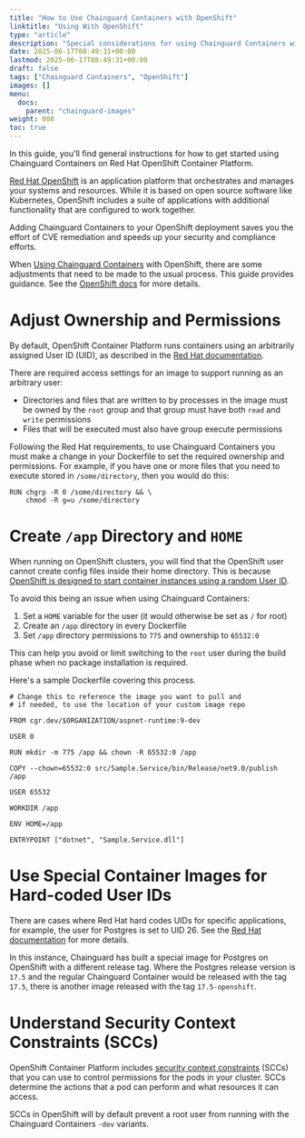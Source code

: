 ```yaml
---
title: "How to Use Chainguard Containers with OpenShift"
linktitle: "Using With OpenShift"
type: "article"
description: "Special considerations for using Chainguard Containers with OpenShift"
date: 2025-06-17T08:49:31+00:00
lastmod: 2025-06-17T08:49:31+00:00
draft: false
tags: ["Chainguard Containers", "OpenShift"]
images: []
menu:
  docs:
    parent: "chainguard-images"
weight: 008
toc: true
---
```


In this guide, you'll find general instructions for how to get started using Chainguard Containers on Red Hat OpenShift Container Platform.

[Red Hat OpenShift](https://www.redhat.com/en/technologies/cloud-computing/openshift) is an application platform that orchestrates and manages your systems and resources. While it is based on open source software like Kubernetes, OpenShift includes a suite of applications with additional functionality that are configured to work together.

Adding Chainguard Containers to your OpenShift deployment saves you the effort of CVE remediation and speeds up your security and compliance efforts.

When [Using Chainguard Containers](/chainguard/chainguard-images/how-to-use/how-to-use-chainguard-images/) with OpenShift, there are some adjustments that need to be made to the usual process. This guide provides guidance. See the [OpenShift docs](https://docs.redhat.com/en/documentation/openshift_container_platform/) for more details.


# Adjust Ownership and Permissions

By default, OpenShift Container Platform runs containers using an arbitrarily assigned User ID (UID), as described in the [Red Hat documentation](https://docs.redhat.com/en/documentation/openshift_container_platform/4.17/html/images/creating-images#use-uid_create-images).

There are required access settings for an image to support running as an arbitrary user:

- Directories and files that are written to by processes in the image must be owned by the `root` group and that group must have both `read` and `write` permissions
- Files that will be executed must also have group execute permissions

Following the Red Hat requirements, to use Chainguard Containers you must make a change in your Dockerfile to set the required ownership and permissions. For example, if you have one or more files that you need to execute stored in `/some/directory`, then you would do this:

```
RUN chgrp -R 0 /some/directory && \
    chmod -R g=u /some/directory
```

# Create `/app` Directory and `HOME`

When running on OpenShift clusters, you will find that the OpenShift user cannot create config files inside their home directory. This is because [OpenShift is designed to start container instances using a random User ID](https://www.redhat.com/en/blog/a-guide-to-openshift-and-uids).

To avoid this being an issue when using Chainguard Containers:

1. Set a `HOME` variable for the user (it would otherwise be set as `/` for root)
1. Create an `/app` directory in every Dockerfile
1. Set `/app` directory permissions to `775` and ownership to `65532:0`

This can help you avoid or limit switching to the `root` user during the build phase when no package installation is required.

Here's a sample Dockerfile covering this process.

 ```
# Change this to reference the image you want to pull and
# if needed, to use the location of your custom image repo

FROM cgr.dev/$ORGANIZATION/aspnet-runtime:9-dev

USER 0

RUN mkdir -m 775 /app && chown -R 65532:0 /app

COPY --chown=65532:0 src/Sample.Service/bin/Release/net9.0/publish /app

USER 65532

WORKDIR /app

ENV HOME=/app

ENTRYPOINT ["dotnet", "Sample.Service.dll"]
 ```


# Use Special Container Images for Hard-coded User IDs

There are cases where Red Hat hard codes UIDs for specific applications, for example, the user for Postgres is set to UID 26. See the [Red Hat documentation](https://access.redhat.com/solutions/6996195) for more details.

In this instance, Chainguard has built a special image for Postgres on OpenShift with a different release tag. Where the Postgres release version is `17.5` and the regular Chainguard Container would be released with the tag `17.5`, there is another image released with the tag `17.5-openshift`.


# Understand Security Context Constraints (SCCs)

OpenShift Container Platform includes [security context constraints](https://docs.redhat.com/en/documentation/openshift_container_platform/4.18/html-single/authentication_and_authorization/index#managing-pod-security-policies) (SCCs) that you can use to control permissions for the pods in your cluster. SCCs determine the actions that a pod can perform and what resources it can access.

SCCs in OpenShift will by default prevent a root user from running with the Chainguard Containers `-dev` variants.
